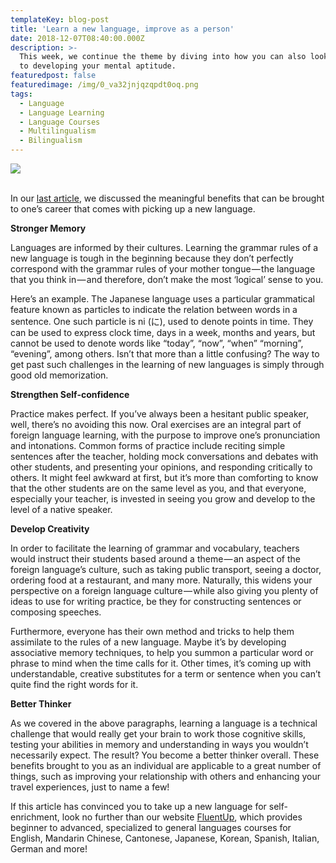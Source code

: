 ```yaml
---
templateKey: blog-post
title: 'Learn a new language, improve as a person'
date: 2018-12-07T08:40:00.000Z
description: >-
  This week, we continue the theme by diving into how you can also look forward
  to developing your mental aptitude.
featuredpost: false
featuredimage: /img/0_va32jnjqzqpdt0oq.png
tags:
  - Language
  - Language Learning
  - Language Courses
  - Multilingualism
  - Bilingualism
---
```

![](/img/0_va32jnjqzqpdt0oq.png)

<br>In our [last article](https://blog.fluentup.com/learn-a-new-language-advance-your-career/), we discussed the meaningful benefits that can be brought to one’s career that comes with picking up a new language.

**Stronger Memory**



Languages are informed by their cultures. Learning the grammar rules of a new language is tough in the beginning because they don’t perfectly correspond with the grammar rules of your mother tongue — the language that you think in — and therefore, don’t make the most ‘logical’ sense to you.



Here’s an example. The Japanese language uses a particular grammatical feature known as particles to indicate the relation between words in a sentence. One such particle is ni (に), used to denote points in time. They can be used to express clock time, days in a week, months and years, but cannot be used to denote words like “today”, “now”, “when” “morning”, “evening”, among others. Isn’t that more than a little confusing? The way to get past such challenges in the learning of new languages is simply through good old memorization.



**Strengthen Self-confidence**

Practice makes perfect. If you’ve always been a hesitant public speaker, well, there’s no avoiding this now. Oral exercises are an integral part of foreign language learning, with the purpose to improve one’s pronunciation and intonations. Common forms of practice include reciting simple sentences after the teacher, holding mock conversations and debates with other students, and presenting your opinions, and responding critically to others. It might feel awkward at first, but it’s more than comforting to know that the other students are on the same level as you, and that everyone, especially your teacher, is invested in seeing you grow and develop to the level of a native speaker.



**Develop Creativity**



In order to facilitate the learning of grammar and vocabulary, teachers would instruct their students based around a theme — an aspect of the foreign language’s culture, such as taking public transport, seeing a doctor, ordering food at a restaurant, and many more. Naturally, this widens your perspective on a foreign language culture — while also giving you plenty of ideas to use for writing practice, be they for constructing sentences or composing speeches.



Furthermore, everyone has their own method and tricks to help them assimilate to the rules of a new language. Maybe it’s by developing associative memory techniques, to help you summon a particular word or phrase to mind when the time calls for it. Other times, it’s coming up with understandable, creative substitutes for a term or sentence when you can’t quite find the right words for it.



**Better Thinker**



As we covered in the above paragraphs, learning a language is a technical challenge that would really get your brain to work those cognitive skills, testing your abilities in memory and understanding in ways you wouldn’t necessarily expect. The result? You become a better thinker overall. These benefits brought to you as an individual are applicable to a great number of things, such as improving your relationship with others and enhancing your travel experiences, just to name a few!



If this article has convinced you to take up a new language for self-enrichment, look no further than our website [FluentUp](https://fluentup.com/), which provides beginner to advanced, specialized to general languages courses for English, Mandarin Chinese, Cantonese, Japanese, Korean, Spanish, Italian, German and more!
